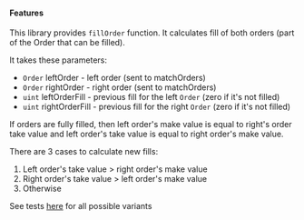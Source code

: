 #### Features

This library provides `fillOrder` function. It calculates fill of both orders (part of the Order that can be filled).
 
It takes these parameters:
- `Order` leftOrder - left order (sent to matchOrders)
- `Order` rightOrder - right order (sent to matchOrders)
- `uint` leftOrderFill - previous fill for the left `Order` (zero if it's not filled)
- `uint` rightOrderFill - previous fill for the right `Order` (zero if it's not filled)

If orders are fully filled, then left order's make value is equal to right's order take value and left order's take value is equal to right order's make value.

There are 3 cases to calculate new fills:
1. Left order's take value > right order's make value
2. Right order's take value > left order's make value
3. Otherwise

See tests [here](../../exchange-v2/test/v2/LibFill.test.js) for all possible variants